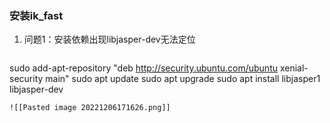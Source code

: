 ### 安装ik_fast
1. 问题1：安装依赖出现libjasper-dev无法定位
   ```shell
 sudo add-apt-repository "deb http://security.ubuntu.com/ubuntu xenial-security main"
sudo apt update
sudo apt upgrade
sudo apt install libjasper1 libjasper-dev

```
![[Pasted image 20221206171626.png]]